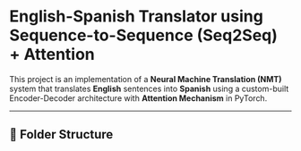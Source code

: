 
#  English-Spanish Translator using Sequence-to-Sequence (Seq2Seq) + Attention

This project is an implementation of a **Neural Machine Translation (NMT)** system that translates **English** sentences into **Spanish** using a custom-built Encoder-Decoder architecture with **Attention Mechanism** in PyTorch.

---

## 📁 Folder Structure


